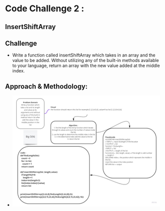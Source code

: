 # Code Challenge 2 :
## InsertShiftArray

## Challenge
* Write a function called insertShiftArray which takes in an array and the value to be added. Without utilizing any of the built-in methods available to your language, return an array with the new value added at the middle index.

## Approach & Methodology:
* ![image](../../assets/array-shift.jpg)